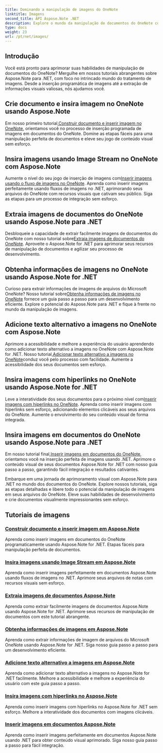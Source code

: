 ```yaml
---
title: Dominando a manipulação de imagens do OneNote
linktitle: Imagens
second_title: API Aspose.Note .NET
description: Explore o mundo da manipulação de documentos do OneNote com os tutoriais do Aspose.Note para .NET sobre manipulação perfeita de imagens. Eleve seu conteúdo visual sem esforço.
type: docs
weight: 23
url: /pt/net/images/
---
```

## Introdução

Você está pronto para aprimorar suas habilidades de manipulação de documentos do OneNote? Mergulhe em nossos tutoriais abrangentes sobre Aspose.Note para .NET, com foco no intrincado mundo do tratamento de imagens. Desde a inserção programática de imagens até a extração de informações visuais valiosas, nós ajudamos você.

## Crie documento e insira imagem no OneNote usando Aspose.Note
 Em nosso primeiro tutorial,[Construir documento e inserir imagem no OneNote](./build-doc-insert-image/), orientamos você no processo de inserção programada de imagens em documentos do OneNote. Domine as etapas fáceis para uma manipulação perfeita de documentos e eleve seu jogo de conteúdo visual sem esforço.

## Insira imagens usando Image Stream no OneNote com Aspose.Note
 Aumente o nível do seu jogo de inserção de imagens com[Inserir imagens usando o fluxo de imagens no OneNote](./insert-image-using-image-stream/). Aprenda como inserir imagens perfeitamente usando fluxos de imagens no .NET, aprimorando seus arquivos do OneNote com recursos visuais que cativam seu público. Siga as etapas para um processo de integração sem esforço.

## Extraia imagens de documentos do OneNote usando Aspose.Note para .NET
 Desbloqueie a capacidade de extrair facilmente imagens de documentos do OneNote com nosso tutorial sobre[Extraia imagens de documentos do OneNote](./extract-images/). Aproveite o Aspose.Note for .NET para aprimorar seus recursos de manipulação de documentos e agilizar seu processo de desenvolvimento.

## Obtenha informações de imagens no OneNote usando Aspose.Note for .NET
 Curioso para extrair informações de imagens de arquivos do Microsoft OneNote? Nosso tutorial sobre[Obtenha informações de imagens no OneNote](./get-info-of-images/) fornece um guia passo a passo para um desenvolvimento eficiente. Explore o potencial do Aspose.Note para .NET e fique à frente no mundo da manipulação de imagens.

## Adicione texto alternativo a imagens no OneNote com Aspose.Note
 Aprimore a acessibilidade e melhore a experiência do usuário aprendendo como adicionar texto alternativo a imagens no OneNote com Aspose.Note for .NET. Nosso tutorial,[Adicionar texto alternativo a imagens no OneNote](./image-alternative-text/)conduz você pelo processo com facilidade. Aumente a acessibilidade dos seus documentos sem esforço.

## Insira imagens com hiperlinks no OneNote usando Aspose.Note for .NET
 Leve a interatividade dos seus documentos para o próximo nível com[Inserir imagens com hiperlinks no OneNote](./insert-image-hyperlink/). Aprenda como inserir imagens com hiperlinks sem esforço, adicionando elementos clicáveis aos seus arquivos do OneNote. Aumente o envolvimento do seu conteúdo visual de forma integrada.

## Insira imagens em documentos do OneNote usando Aspose.Note para .NET
 Em nosso tutorial final,[Inserir imagens em documentos do OneNote](./insert-images/), orientamos você na inserção perfeita de imagens usando .NET. Aprimore o conteúdo visual de seus documentos Aspose.Note for .NET com nosso guia passo a passo, garantindo fácil integração e resultados cativantes.

Embarque em uma jornada de aprimoramento visual com Aspose.Note para .NET no mundo dos documentos do OneNote. Explore nossos tutoriais, siga as etapas detalhadas e libere todo o potencial da manipulação de imagens em seus arquivos do OneNote. Eleve suas habilidades de desenvolvimento e crie documentos visualmente impressionantes sem esforço.
## Tutoriais de imagens
### [Construir documento e inserir imagem em Aspose.Note](./build-doc-insert-image/)
Aprenda como inserir imagens em documentos do OneNote programaticamente usando Aspose.Note for .NET. Etapas fáceis para manipulação perfeita de documentos.
### [Insira imagens usando Image Stream em Aspose.Note](./insert-image-using-image-stream/)
Aprenda como inserir imagens perfeitamente em documentos Aspose.Note usando fluxos de imagens no .NET. Aprimore seus arquivos de notas com recursos visuais sem esforço.
### [Extraia imagens de documentos Aspose.Note](./extract-images/)
Aprenda como extrair facilmente imagens de documentos Aspose.Note usando Aspose.Note for .NET. Aprimore seus recursos de manipulação de documentos com este tutorial abrangente.
### [Obtenha informações de imagens em Aspose.Note](./get-info-of-images/)
Aprenda como extrair informações de imagem de arquivos do Microsoft OneNote usando Aspose.Note for .NET. Siga nosso guia passo a passo para um desenvolvimento eficiente.
### [Adicione texto alternativo a imagens em Aspose.Note](./image-alternative-text/)
Aprenda como adicionar texto alternativo a imagens no Aspose.Note for .NET facilmente. Melhore a acessibilidade e melhore a experiência do usuário com este guia passo a passo.
### [Insira imagens com hiperlinks no Aspose.Note](./insert-image-hyperlink/)
Aprenda como inserir imagens com hiperlinks no Aspose.Note for .NET sem esforço. Melhore a interatividade dos documentos com imagens clicáveis.
### [Inserir imagens em documentos Aspose.Note](./insert-images/)
Aprenda como inserir imagens perfeitamente em documentos Aspose.Note usando .NET para obter conteúdo visual aprimorado. Siga nosso guia passo a passo para fácil integração.